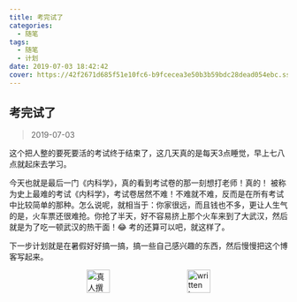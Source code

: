 ```yaml
---
title: 考完试了
categories:
  - 随笔
tags:
  - 随笔
  - 计划
date: 2019-07-03 18:42:42
cover: https://42f2671d685f51e10fc6-b9fcecea3e50b3b59bdc28dead054ebc.ssl.cf5.rackcdn.com/illustrations/exams_g4ow.svg
---
```


## 考完试了

> 2019-07-03

这个把人整的要死要活的考试终于结束了，这几天真的是每天3点睡觉，早上七八点就起床去学习。 

今天也就是最后一门《内科学》，真的看到考试卷的那一刻想打老师！真的！ 被称为史上最难的考试《内科学》，考试卷居然不难！不难就不难，反而是在所有考试中比较简单的那种。怎么说呢，就相当于：你家很远，而且钱也不多，更让人生气的是，火车票还很难抢。你抢了半天，好不容易挤上那个火车来到了大武汉，然后就是为了吃一顿武汉的热干面！😂 考的还算可以吧，就这样了。

下一步计划就是在暑假好好搞一搞，搞一些自己感兴趣的东西，然后慢慢把这个博客写起来。

<div style="display: flex;align-items: center;justify-content: space-evenly;">
  <img src="https://mirror.ghproxy.com/https://raw.githubusercontent.com/L1cardo/l1cardo.github.io/blog/themes/butterfly/source/img/notbyai_cn.png" alt="真人撰写" style="height: 42px;">
  <img src="https://mirror.ghproxy.com/https://raw.githubusercontent.com/L1cardo/l1cardo.github.io/blog/themes/butterfly/source/img/notbyai_en.png" alt="written by human" style="height: 42px;">
</div>